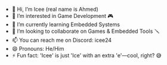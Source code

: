 - 👋 Hi, I’m Icee (real name is Ahmed)
- 👀 I’m interested in Game Development 🎮
- 🌱 I’m currently learning Embedded Systems
- 💞️ I’m looking to collaborate on Games & Embedded Tools 🪛
- 📫 You can reach me on Discord: icee24
- 😄 Pronouns: He/Him
- ⚡ Fun fact: 'Icee' is just 'Ice' with an extra 'e'—cool, right? 😅

<!---
Icee12321/Icee12321 is a ✨ special ✨ repository because its `README.md` (this file) appears on your GitHub profile.
You can click the Preview link to take a look at your changes.
--->
